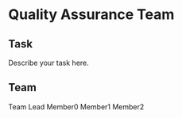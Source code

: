 # Quality Assurance Team
## Task
Describe your task here.

## Team
Team Lead
Member0
Member1
Member2